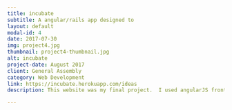 ```yaml
---
title: incubate
subtitle: A angular/rails app designed to
layout: default
modal-id: 4
date: 2017-07-30
img: project4.jpg
thumbnail: project4-thumbnail.jpg
alt: incubate
project-date: August 2017
client: General Assembly
category: Web Development
link: https://incubate.herokuapp.com/ideas
description: This website was my final project.  I used angularJS front end, and ruby/rails backed end, with a Postgresql database.  The app was inspired by Kickstarter, and is intended to be used by companies to allow them to find and scale their best ideas.

---
```

